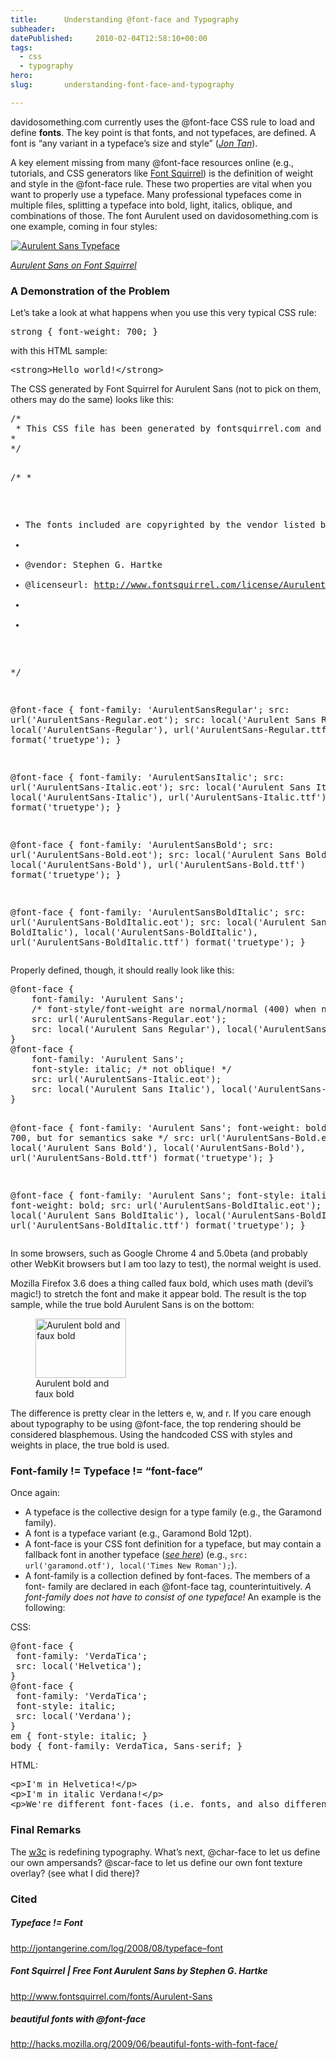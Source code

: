 ```yaml
---
title:      Understanding @font-face and Typography
subheader:  
datePublished:     2010-02-04T12:58:10+00:00
tags:
  - css
  - typography
hero:       
slug:       understanding-font-face-and-typography

---
```



<p>davidosomething.com currently uses the @font-face CSS rule to load and define <strong>fonts</strong>. The key point is that fonts, and not typefaces, are defined. A font is &#8220;any variant in a typeface&#8217;s size and style&#8221; (<cite><a href="http://jontangerine.com/log/2008/08/typeface--font">Jon Tan</a></cite>).</p>
<p>A key element missing from many @font-face resources online (e.g., tutorials, and CSS generators like <a href="http://www.fontsquirrel.com/">Font Squirrel</a>) is the definition of weight and style in the @font-face rule. These two properties are vital when you want to properly use a typeface. Many professional typefaces come in multiple files, splitting a typeface into bold, light, italics, oblique, and combinations of those. The font Aurulent used on davidosomething.com is one example, coming in four styles:</p>
<div class="image aligncenter"><a href="http://davidosomething.com/content/uploads/aurulent.png"><img src="data:image/gif;base64,R0lGODdhAQABAPAAAP///wAAACwAAAAAAQABAEACAkQBADs=" data-lazy-type="image" data-lazy-src="http://davidosomething.com/content/uploads/aurulent.png" alt="Aurulent Sans Typeface" title="Aurulent Sans Typeface" class="lazy lazy-hidden size-thumbnail wp-image-25" /><noscript><img src="http://davidosomething.com/content/uploads/aurulent.png" alt="Aurulent Sans Typeface" title="Aurulent Sans Typeface" class="size-thumbnail wp-image-25" /></noscript></a></div>
<p><cite><a href="http://www.fontsquirrel.com/fonts/Aurulent-Sans">Aurulent Sans on Font Squirrel</a></cite></p>
<h3>A Demonstration of the Problem</h3>
<p>Let&#8217;s take a look at what happens when you use this very typical CSS rule:</p>
<pre class="brush: css">
strong { font-weight: 700; }
</pre>
<p>with this HTML sample:</p>
<pre class="brush: html">
&lt;strong>Hello world!&lt;/strong>
</pre>
<p><span id="more-24"></span></p>
<p>The CSS generated by Font Squirrel for Aurulent Sans (not to pick on them, others may do the same) looks like this:</p>
<pre class="brush: css">
/*
 * This CSS file has been generated by fontsquirrel.com and is based on the work of Paul Irish. 
* 
*/


/*
 *
 * The fonts included are copyrighted by the vendor listed below.
 *
 * @vendor:     Stephen G. Hartke
 * @licenseurl: http://www.fontsquirrel.com/license/Aurulent-Sans
 *
 *
 */

@font-face {
	font-family: 'AurulentSansRegular';
	src: url('AurulentSans-Regular.eot');
	src: local('Aurulent Sans Regular'), local('AurulentSans-Regular'), url('AurulentSans-Regular.ttf') format('truetype');
}

@font-face {
	font-family: 'AurulentSansItalic';
	src: url('AurulentSans-Italic.eot');
	src: local('Aurulent Sans Italic'), local('AurulentSans-Italic'), url('AurulentSans-Italic.ttf') format('truetype');
}

@font-face {
	font-family: 'AurulentSansBold';
	src: url('AurulentSans-Bold.eot');
	src: local('Aurulent Sans Bold'), local('AurulentSans-Bold'), url('AurulentSans-Bold.ttf') format('truetype');
}

@font-face {
	font-family: 'AurulentSansBoldItalic';
	src: url('AurulentSans-BoldItalic.eot');
	src: local('Aurulent Sans BoldItalic'), local('AurulentSans-BoldItalic'), url('AurulentSans-BoldItalic.ttf') format('truetype');
}
</pre>
<p>Properly defined, though, it should really look like this:</p>
<pre class="brush: css">
@font-face {
	font-family: 'Aurulent Sans';
	/* font-style/font-weight are normal/normal (400) when not specified */
	src: url('AurulentSans-Regular.eot');
	src: local('Aurulent Sans Regular'), local('AurulentSans-Regular'), url('AurulentSans-Regular.ttf') format('truetype');
}
@font-face {
	font-family: 'Aurulent Sans';
	font-style: italic; /* not oblique! */
	src: url('AurulentSans-Italic.eot');
	src: local('Aurulent Sans Italic'), local('AurulentSans-Italic'), url('AurulentSans-Italic.ttf') format('truetype');
}

@font-face {
	font-family: 'Aurulent Sans';
	font-weight: bold; /* or 700, but for semantics sake */
	src: url('AurulentSans-Bold.eot');
	src: local('Aurulent Sans Bold'), local('AurulentSans-Bold'), url('AurulentSans-Bold.ttf') format('truetype');
}

@font-face {
	font-family: 'Aurulent Sans';
	font-style: italic;
	font-weight: bold;
	src: url('AurulentSans-BoldItalic.eot');
	src: local('Aurulent Sans BoldItalic'), local('AurulentSans-BoldItalic'), url('AurulentSans-BoldItalic.ttf') format('truetype');
}
</pre>
<p>In some browsers, such as Google Chrome 4 and 5.0beta (and probably other WebKit browsers but I am too lazy to test), the normal weight is used.</p>
<p>Mozilla Firefox 3.6 does a thing called faux bold, which uses math (devil&#8217;s magic!) to stretch the font and make it appear bold. The result is the top sample, while the true bold Aurulent Sans is on the bottom:</p>
<figure id="attachment_23" style="width: 145px;" class="wp-caption aligncenter"><img src="http://davidosomething.com/content/uploads/aurulent_bold.png" alt="Aurulent bold and faux bold" title="Aurulent bold and faux bold" width="145" height="95" class="size-full wp-image-23" /><figcaption class="wp-caption-text">Aurulent bold and faux bold</figcaption></figure>
<p>The difference is pretty clear in the letters e, w, and r. If you care enough about typography to be using @font-face, the top rendering should be considered blasphemous. Using the handcoded CSS with styles and weights in place, the true bold is used.</p>
<h3>Font-family != Typeface != &#8220;font-face&#8221;</h3>
<p>Once again:</p>
<ul>
<li>A typeface is the collective design for a type family (e.g., the Garamond family).</li>
<li>A font is a typeface variant (e.g., Garamond Bold 12pt).</li>
<li>A font-face is your CSS font definition for a typeface, but may contain a fallback font in another typeface (<cite><a href="http://hacks.mozilla.org/2009/06/beautiful-fonts-with-font-face/">see here</a></cite>) (e.g., <code>src: url('garamond.otf'), local('Times New Roman');</code>).</li>
<li>A font-family is a collection defined by font-faces. The members of a font- family are declared in each @font-face tag, counterintuitively. <em>A font-family does not have to consist of one typeface!</em> An example is the following:</li>
</ul>
<p>CSS:</p>
<pre class="brush: css">
@font-face {
 font-family: 'VerdaTica';
 src: local('Helvetica');
}
@font-face {
 font-family: 'VerdaTica';
 font-style: italic;
 src: local('Verdana');
}
em { font-style: italic; }
body { font-family: VerdaTica, Sans-serif; }
</pre>
<p>HTML:</p>
<pre class="brush: html">
&lt;p>I'm in Helvetica!&lt;/p>
&lt;p>I'm in italic Verdana!&lt;/p>
&lt;p>We're different font-faces (i.e. fonts, and also different typefaces) in the same font-family!&lt;/p>
</pre>
<h3>Final Remarks</h3>
<p>The <a href="http://www.w3.org/"><abbr title="World Wide Web Consortium">w3c</abbr></a> is redefining typography. What&#8217;s next, @char-face to let us define our own ampersands? @scar-face to let us define our own font texture overlay? (see what I did there)?</p>
<h3>Cited</h3>
<h5>Typeface != Font</h5>
<p><a href="http://jontangerine.com/log/2008/08/typeface--font">http://jontangerine.com/log/2008/08/typeface&#8211;font</a></p>
<h5>Font Squirrel | Free Font Aurulent Sans by Stephen G. Hartke</h5>
<p><a href="http://www.fontsquirrel.com/fonts/Aurulent-Sans">http://www.fontsquirrel.com/fonts/Aurulent-Sans</a></p>
<h5>beautiful fonts with @font-face</h5>
<p><a href="http://hacks.mozilla.org/2009/06/beautiful-fonts-with-font-face/">http://hacks.mozilla.org/2009/06/beautiful-fonts-with-font-face/</a></p>

